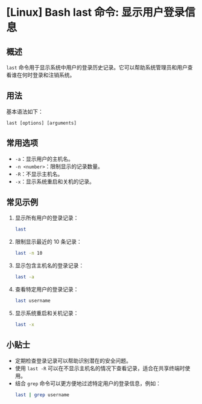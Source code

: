 # [Linux] Bash last 命令: 显示用户登录信息

## 概述
`last` 命令用于显示系统中用户的登录历史记录。它可以帮助系统管理员和用户查看谁在何时登录和注销系统。

## 用法
基本语法如下：
```
last [options] [arguments]
```

## 常用选项
- `-a`：显示用户的主机名。
- `-n <number>`：限制显示的记录数量。
- `-R`：不显示主机名。
- `-x`：显示系统重启和关机的记录。

## 常见示例
1. 显示所有用户的登录记录：
   ```bash
   last
   ```

2. 限制显示最近的 10 条记录：
   ```bash
   last -n 10
   ```

3. 显示包含主机名的登录记录：
   ```bash
   last -a
   ```

4. 查看特定用户的登录记录：
   ```bash
   last username
   ```

5. 显示系统重启和关机记录：
   ```bash
   last -x
   ```

## 小贴士
- 定期检查登录记录可以帮助识别潜在的安全问题。
- 使用 `last -R` 可以在不显示主机名的情况下查看记录，适合在共享终端时使用。
- 结合 `grep` 命令可以更方便地过滤特定用户的登录信息，例如：
  ```bash
  last | grep username
  ```
